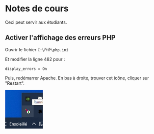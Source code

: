 # Notes de cours

Ceci peut servir aux étudiants.

## Activer l'affichage des erreurs PHP

Ouvrir le fichier `C:\PHP\php.ini`

Et modifier la ligne 482 pour : 
````
display_errors = On
````

Puis, redémarrer Apache. En bas à droite, trouver cet icône, cliquer sur "Restart".

![Apache icon](ApacheIcon.png "Icône d'Apache")
